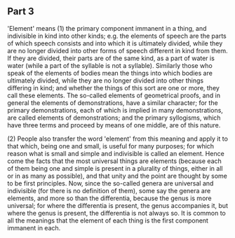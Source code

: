 ## Part 3

'Element' means (1) the primary component immanent in a thing, and indivisible in kind into other kinds; e.g.
the elements of speech are the parts of which speech consists and into which it is ultimately divided, while they are no longer divided into other forms of speech different in kind from them.
If they are divided, their parts are of the same kind, as a part of water is water (while a part of the syllable is not a syllable).
Similarly those who speak of the elements of bodies mean the things into which bodies are ultimately divided, while they are no longer divided into other things differing in kind; and whether the things of this sort are one or more, they call these elements.
The so-called elements of geometrical proofs, and in general the elements of demonstrations, have a similar character; for the primary demonstrations, each of which is implied in many demonstrations, are called elements of demonstrations; and the primary syllogisms, which have three terms and proceed by means of one middle, are of this nature.

(2) People also transfer the word 'element' from this meaning and apply it to that which, being one and small, is useful for many purposes; for which reason what is small and simple and indivisible is called an element.
Hence come the facts that the most universal things are elements (because each of them being one and simple is present in a plurality of things, either in all or in as many as possible), and that unity and the point are thought by some to be first principles.
Now, since the so-called genera are universal and indivisible (for there is no definition of them), some say the genera are elements, and more so than the differentia, because the genus is more universal; for where the differentia is present, the genus accompanies it, but where the genus is present, the differentia is not always so.
It is common to all the meanings that the element of each thing is the first component immanent in each.

